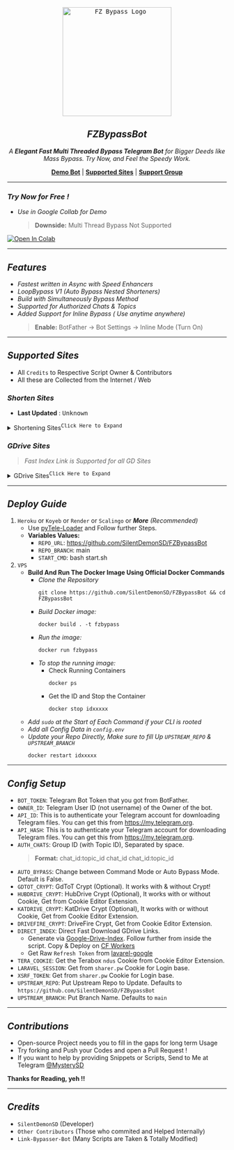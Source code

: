 <div align="center">
    <a href="https://github.com/SilentDemonSD">
        <kbd>
            <img width="250" src="https://graph.org/file/80f677693ae80cbd8707e.jpg" alt="FZ Bypass Logo">
        </kbd>
    </a>

## ***FZBypassBot***

<i>A **Elegant Fast Multi Threaded Bypass Telegram Bot** for Bigger Deeds like Mass Bypass. Try Now, and Feel the Speedy Work.</i>

[**Demo Bot**](https://t.me/FZBypassBot) | [**Supported Sites**](#supported-sites) | [**Support Group**](https://t.me/FXTorrentz)

</div>

---

### ***Try Now for Free !***
- _Use in Google Collab for Demo_
  > **Downside:** Multi Thread Bypass Not Supported

<a target="_blank" href="https://colab.research.google.com/github/SilentDemonSD/FZBypassBot/blob/main/FZNotebook/fzbypasser.ipynb">
  <img src="https://colab.research.google.com/assets/colab-badge.svg" alt="Open In Colab"/>
</a>

---

## ***Features***
- _Fastest written in Async with Speed Enhancers_
- _LoopBypass V1 (Auto Bypass Nested Shorteners)_
- _Build with Simultaneously Bypass Method_
- _Supported for Authorized Chats & Topics_
- _Added Support for Inline Bypass ( Use anytime anywhere)_
  > **Enable:** BotFather -> Bot Settings -> Inline Mode (Turn On)

---

## ***Supported Sites***
- All `Credits` to Respective Script Owner & Contributors
- All these are Collected from the Internet / Web

### ***Shorten Sites***

- <b>Last Updated</b> : <kbd>Unknown</kbd>

<details>
    <summary>Shortening Sites<sup><kbd>Click Here to Expand</kbd></sup></summary>

| __Shortener Sites__ | __Status__ |__Last Updated__ |
|:------------------:|:----------:|:----------------:|
|`ronylink.com`|✅️| **24-04-2024**|
|`tinyfy.in`|✅️| **Unknown**|
|`xpshort.com` + `push.bdnewsx.com` + `techymozo.com`|❌| **Unknown**|
|`gtlinks.me` + `gyanilinks.com`|✅| **18-04-2024**|
|`earn.moneykamalo.com`|✅️| **Unknown**|
|`droplink.co`|✅️| **Unknown**|
|`adrinolinks.com`|✅️| **Unknown**|
|`krownlinks.me`|✅️| **Unknown**|
|`du-link.in` + `dulink.in`|✅️| **Unknown**|
|`onepagelink.in`|✅️| **Unknown**|
|`link.tnshort.net`|✅️| **Unknown**|
|`evolinks.in`|✅| **22-04-2024**|
|`go.lolshort.tech`|❌️| **Unknown**|
|`indianshortner.in`|✅️| **Unknown**|
|`rslinks.net`|❌️| **Unknown**|
|`m.easysky.in`|✅| **23-04-2024**|
|`linkbanao.com`|❌️| **Unknown**|
|`linkvertise.com`|️❌️| **Unknown**|
|`link.tnlink.in`|️✅️| **23-04-2024**|
|`link4earn.com` + `link4earn.in`|✅️| **Unknown**|
|`shortingly.com`|️✅️|️ **Unknown**|
|`short2url.in`|✅️| **Unknown**|
|`urlsopen.com`|✅️| **Unknown**|
|`mdisk.pro`|✅️| **Unknown**|
|`ouo.io` + `ouo.press`|✅️| **Unknown**|
|`www.dropbox.com`|✅️| **Unknown**|
|`disk.yandex.ru` + `yandex.com`|✅️| **Unknown**|
|`try2link.com`|✅️| **18-04-2024**|
|`linkpays.in`|✅️| **Unknown**|
|`pkin.me` + `go.paisakamalo.in`|✅️| **Unknown**|
|`sklinks.in` + `sklinks.tech`|✅️| **Unknown**|
|`link1s.com`|✅️| **Unknown**|
|`tulinks.one` + `go.tulinks.online` + `tulinks.online`|✅️| **Unknown**|
|`link.vipurl.in` + `vipurl.in` + `count.vipurl.in`|✅️| **Unknown**|
|`v2links.com`|️❌️| **Unknown**|
|`indyshare.net`|✅️| **Unknown**|
|`bit.ly` + `tinyurl.com` + `*.short.gy` + `shorturl.ac`|✅️| **Unknown**|
|`linkyearn.com`|❌️| **Unknown**|
|`earn4link.in`|✅️|**Unknown**|
|`linksly.co`|✅️| **Unknown**|
|`download.mdiskshortner.link`|✅️| **Unknown**|
|`shrdsk.me`|️️✅️| **Unknown**|
|`mediafire.com`|✅️| **Unknown**|
|`terabox.*` + `terabox.*` + `nephobox.*` + `4funbox.*` + `mirrobox.*` + `momerybox.*` + `teraboxapp.*`|✅️| **Unknown**|
|`rocklinks.net`|✅️| **Unknown**|
|`mplaylink.com`|️❌️| **Unknown**|
|`shrinke.me`|✅️| **Unknown**|
|`urlspay.in`|✅️| **Unknown**|
|`short.tnvalue.in`|✅️| **Unknown**|
|`sxslink.com`|✅️| **Unknown**|
|`ziplinker.net`|✅️| **Unknown**|
|`moneycase.link`|✅️| **Unknown**|
|`urllinkshort.in`|✅️| **Unknown**|
|`dtglinks.in`|✅️| **Unknown**|
|`kpslink.in`|✅️| **Unknown**|
|`v2.kpslink.in`|✅️| **Unknown**|
|`tamizhmasters.com`|⚠️| **Unknown**|
|`tglink.in`|✅️| **Unknown**|
|`pandaznetwork.com`|✅️| **Unknown**|
|`url4earn.in`|✅️| **Unknown**|
|`ez4short.com`|✅️| **Unknown**|
|`dalink.in`|✅️| **Unknown**|
|`omnifly.in.net`|✅️| **Unknown**|
|`sheralinks.com`|✅️| **Unknown**|
|`bindaaslinks.com`|✅️| **Unknown**|
|`viplinks.io`|️⚠️| **Unknown**|
|`short2url.in`|✅️| **Unknown**|
|`shrinkforearn.xyz`|️❌️| **Unknown**|
|`bringlifes.com`|️️✅️| **Unknown**|
|`linkfly.me`|✅️| **Unknown**|
|`anlinks.in`|️✅️| **22-04-2024**|
|`vplinks.in`|✅️| **Unknown**|
|`earn2me.com`|✅️| **Unknown**|
|`adsfly.in`|✅️| **Unknown**|
|`m.narzolinks.click`|✅️| **Unknown**|
|`appurl.io`|✅️| **Unknown**|
|`surl.li`|✅️| **Unknown**|
|`earn2short.in`|✅️| **Unknown**|
|`instantearn.in`|✅️| **Unknown**|
|`linkjust.com`|✅️| **Unknown**|
|`pdiskshortener.com`|✅️| **Unknown**|

### ***Scrape Sites***
| __Websites__ | __Status__ |__Last Updated__ |
|:------------:|:----------:|:----------------:|
|`cinevood.*` **(Page)** |✅️| **Unknown**|
|`toonworld4all.*` **(Page + Episode)** |️❌️| **Unknown**|
|`kayoanime.com` **(Page)**|✅️| **Unknown**|
|`skymovieshd.*`|✅️| **Unknown**|
|`ww1.sharespark.cfd`|✅️| **Unknown**|
|`www.1tamilmv.*` **(Page)**|✅️| **Unknown**|

</details>

### ***GDrive Sites***
> _Fast Index Link is Supported for all GD Sites_

<details>
    <summary>GDrive Sites<sup><kbd>Click Here to Expand</kbd></sup></summary>

| __Websites__ | __Status__ | __Last Updated__ |
|:------------:|:----------:|:----------------:|
|`new*.gdtot.zip`|️❌️| **Unknown**|
|`new*.filepress.store` + `filebee.xyz` + `onlystream.xyz` + `pressbee.xyz`**( Only Tg Links )**|✅️|**Unknown**|
|`appdrive.*` **(File + Pack)**|✅️|**Unknown**|
|`gdflix.*`**(File + Pack)**|❌️|**Unknown**|
|`hubdrive.lat` **(Instant Link)**|✅️|**Unknown**|
|`katdrive.org` **(Direct Download)**|✅️|**Unknown**|
|`drivefire.co`|✅️|**Unknown**|
|`sharer.pw`|❌|**Unknown**|

</details>

---

## ***Deploy Guide***
1. `Heroku` or `Koyeb` or `Render` or `Scalingo` or _**More**_ _(Recommended)_
    - Use [pyTele-Loader](https://github.com/SilentDemonSD/pyTele-Loader) and Follow further Steps.
    - **Variables Values:**
      - `REPO_URL`: https://github.com/SilentDemonSD/FZBypassBot
      - `REPO_BRANCH`: main
      - `START_CMD`: bash start.sh
2. `VPS`
    - **Build And Run The Docker Image Using Official Docker Commands**
        - _Clone the Repository_
            ```
            git clone https://github.com/SilentDemonSD/FZBypassBot && cd FZBypassBot
            ```
        - _Build Docker image:_
            ```
            docker build . -t fzbypass
            ```
        - _Run the image:_
            ```
            docker run fzbypass
            ```
        - _To stop the running image:_
            - Check Running Containers
                ```
                docker ps
                ```
            - Get the ID and Stop the Container
                ```
                docker stop idxxxxx
                ```
    - _Add `sudo` at the Start of Each Command if your CLI is rooted_
    - _Add all Config Data in `config.env`_
    - _Update your Repo Directly, Make sure to fill Up `UPSTREAM_REPO` & `UPSTREAM_BRANCH`_
        ```
        docker restart idxxxxx
        ```

---

## ***Config Setup***
- `BOT_TOKEN`: Telegram Bot Token that you got from BotFather.
- `OWNER_ID`: Telegram User ID (not username) of the Owner of the bot.
- `API_ID`: This is to authenticate your Telegram account for downloading Telegram files. You can get this from https://my.telegram.org.
- `API_HASH`: This is to authenticate your Telegram account for downloading Telegram files. You can get this from https://my.telegram.org.
- `AUTH_CHATS`: Group ID (with Topic ID), Separated by space.
  > **Format:** chat_id:topic_id chat_id chat_id:topic_id
- `AUTO_BYPASS`: Change between Command Mode or Auto Bypass Mode. Default is False.
- `GDTOT_CRYPT`: GdToT Crypt (Optional). It works with & without Crypt!
- `HUBDRIVE_CRYPT`: HubDrive Crypt (Optional), It works with or without Cookie, Get from Cookie Editor Extension.
- `KATDRIVE_CRYPT`: KatDrive Crypt (Optional), It works with or without Cookie, Get from Cookie Editor Extension.
- `DRIVEFIRE_CRYPT`: DriveFire Crypt, Get from Cookie Editor Extension.
- `DIRECT_INDEX`: Direct Fast Download GDrive Links.
  - Generate via [Google-Drive-Index](https://gitlab.com/GoogleDriveIndex/cloudflare-gdrive-download-worker/-/blob/main/src/worker.js). Follow further from inside the script. Copy & Deploy on [CF Workers](https://cloudflare.com)
  - Get Raw `Refresh Token` from [lavarel-google](https://github.com/ivanvermeyen/laravel-google-drive-demo/blob/master/README/2-getting-your-refresh-token.md)
- `TERA_COOKIE`: Get the Terabox `ndus` Cookie from Cookie Editor Extension.
- `LARAVEL_SESSION`: Get from `sharer.pw` Cookie for Login base.
- `XSRF_TOKEN`: Get from `sharer.pw` Cookie for Login base.
- `UPSTREAM_REPO`: Put Upstream Repo to Update. Defaults to `https://github.com/SilentDemonSD/FZBypassBot`
- `UPSTREAM_BRANCH`: Put Branch Name. Defaults to `main`

---

## ***Contributions***
- Open-source Project needs you to fill in the gaps for long term Usage
- Try forking and Push your Codes and open a Pull Request !
- If you want to help by providing Snippets or Scripts, Send to Me at Telegram [@MysterySD](t.me/MysterySD)

**Thanks for Reading, yeh !!**

---

## ***Credits***
- `SilentDemonSD` (Developer)
- `Other Contributors` (Those who commited and Helped Internally)
- `Link-Bypasser-Bot` (Many Scripts are Taken & Totally Modified)
